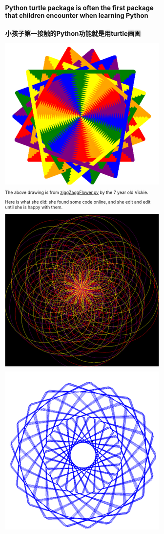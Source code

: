 ## Python turtle package is often the first package that children encounter when learning Python
## 小孩子第一接触的Python功能就是用turtle画画
![alt text](https://github.com/magicmathmandarin/Turtle/blob/master/ziggZaggFlower.png)

The above drawing is from [ziggZaggFlower.py](https://github.com/magicmathmandarin/Turtle/blob/master/Zigzagged%20flower.py)
by the 7 year old Vickie.

Here is what she did: she found some code online, and she edit and edit until she is happy with them.

![alt text](https://github.com/magicmathmandarin/Turtle/blob/master/beforeafter1.PNG)


![alt text](https://github.com/magicmathmandarin/Turtle/blob/master/blueghuiflower.PNG)
